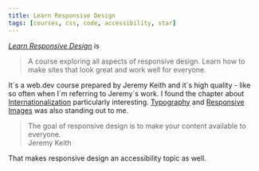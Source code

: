 ```yaml
---
title: Learn Responsive Design
tags: [courses, css, code, accessibility, star]
---
```

[<cite>Learn Responsive Design</cite>](https://web.dev/learn/design/) is

> A course exploring all aspects of responsive design. Learn how to make sites that look great and work well for everyone.

It´s a web.dev course prepared by Jeremy Keith and it´s high quality - like so often when I´m referring to Jeremy´s work. I found the chapter about [Internationalization](https://web.dev/learn/design/internationalization/) particularly interesting. [Typography](https://web.dev/learn/design/typography/) and [Responsive Images](https://web.dev/learn/design/responsive-images/) was also standing out to me.

<blockquote>The goal of responsive design is to make your content available to everyone.
<footer>Jeremy Keith</footer>
</blockquote>

That makes responsive design an accessibility topic as well.
